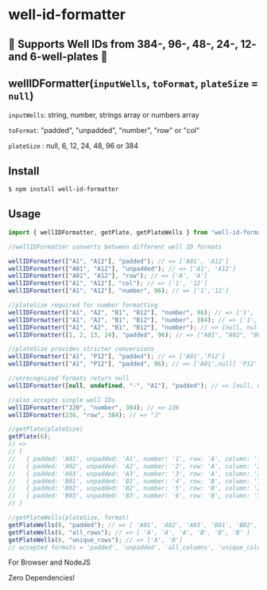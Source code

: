 # well-id-formatter

## :star2: Supports Well IDs from 384-, 96-, 48-, 24-, 12- and 6-well-plates :star2:

## wellIDFormatter(`inputWells`, `toFormat`, `plateSize` = `null`)

`inputWells`: string, number, strings array or numbers array

`toFormat`: "padded", "unpadded", "number", "row" or "col"

`plateSize` : null, 6, 12, 24, 48, 96 or 384

## Install

```bash
$ npm install well-id-formatter
```

## Usage

```js
import { wellIDFormatter, getPlate, getPlateWells } from "well-id-formatter";

//wellIDFormatter converts between different well ID formats

wellIDFormatter(["A1", "A12"], "padded"); // => ['A01', 'A12']
wellIDFormatter(["A01", "A12"], "unpadded"); // => ['A1', 'A12']
wellIDFormatter(["A01", "A12"], "row"); // => ['A', 'A']
wellIDFormatter(["A1", "A12"], "col"); // => ['1', '12']
wellIDFormatter(["A1", "A12"], "number", 96); // => ['1','12']

//plateSize required for number formatting
wellIDFormatter(["A1", "A2", "B1", "B12"], "number", 96); // => ['1', '2', '13', '24']
wellIDFormatter(["A1", "A2", "B1", "B12"], "number", 384); // => ['1', '2', '25', '36']
wellIDFormatter(["A1", "A2", "B1", "B12"], "number"); // => [null, null, null, null]
wellIDFormatter([1, 2, 13, 24], "padded", 96); // => ["A01", "A02", "B01", "B12"]

//plateSize provides stricter conversions
wellIDFormatter(["A1", "P12"], "padded"); // => ['A01','P12']
wellIDFormatter(["A1", "P12"], "padded", 96); // => ['A01',null] 'P12' does not exist in 96-well plate

//unrecognized formats return null
wellIDFormatter([null, undefined, "-", "A1"], "padded"); // => [null, null, null, "A01"]

//also accepts single well IDs
wellIDFormatter("J20", "number", 384); // => 236
wellIDFormatter(236, "row", 384); // => "J"

//getPlate(plateSize)
getPlate(6);
// =>
// [
//   { padded: 'A01', unpadded: 'A1', number: '1', row: 'A', column: '1' },
//   { padded: 'A02', unpadded: 'A2', number: '2', row: 'A', column: '2' },
//   { padded: 'A03', unpadded: 'A3', number: '3', row: 'A', column: '3' },
//   { padded: 'B01', unpadded: 'B1', number: '4', row: 'B', column: '1' },
//   { padded: 'B02', unpadded: 'B2', number: '5', row: 'B', column: '2' },
//   { padded: 'B03', unpadded: 'B3', number: '6', row: 'B', column: '3' }
// ]

//getPlateWells(plateSize, format)
getPlateWells(6, "padded"); // => [ 'A01', 'A02', 'A03', 'B01', 'B02', 'B03' ]
getPlateWells(6, "all_rows"); // => [ 'A', 'A', 'A', 'B', 'B', 'B' ]
getPlateWells(6, "unique_rows"); // => ['A', 'B']
// accepted formats = 'padded', 'unpadded', 'all_columns', 'unique_columns', 'all_rows', 'unique_rows' or 'number'
```

For Browser and NodeJS

Zero Dependencies!

